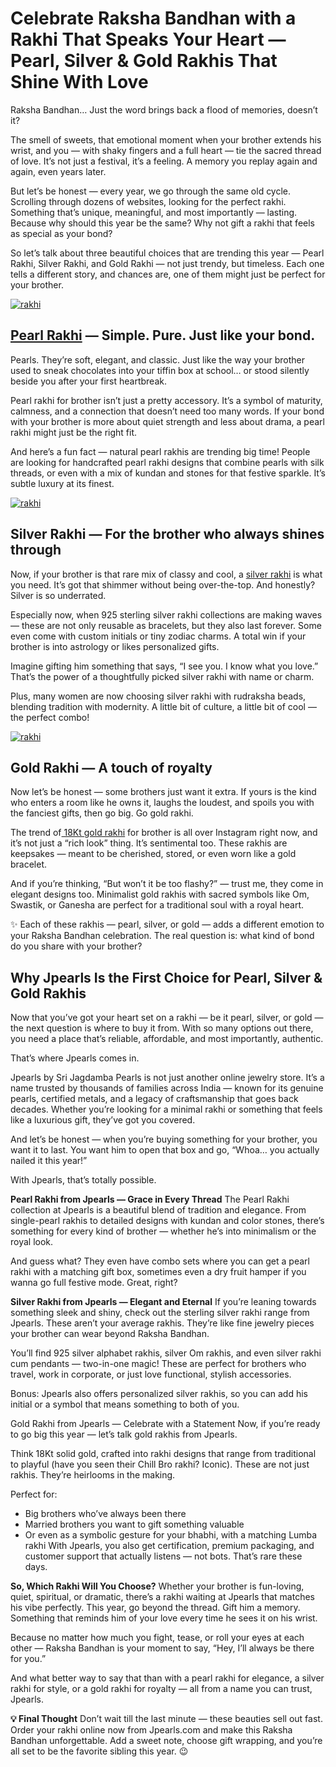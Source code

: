 # Celebrate Raksha Bandhan with a Rakhi That Speaks Your Heart — Pearl, Silver & Gold Rakhis That Shine With Love

Raksha Bandhan… Just the word brings back a flood of memories, doesn’t it?

The smell of sweets, that emotional moment when your brother extends his wrist, and you — with shaky fingers and a full heart — tie the sacred thread of love. It’s not just a festival, it’s a feeling. A memory you replay again and again, even years later.

But let’s be honest — every year, we go through the same old cycle. Scrolling through dozens of websites, looking for the perfect rakhi. Something that’s unique, meaningful, and most importantly — lasting. Because why should this year be the same? Why not gift a rakhi that feels as special as your bond?

So let’s talk about three beautiful choices that are trending this year — Pearl Rakhi, Silver Rakhi, and Gold Rakhi — not just trendy, but timeless. Each one tells a different story, and chances are, one of them might just be perfect for your brother.

[![rakhi](https://miro.medium.com/v2/resize:fit:1400/format:webp/1*dvZLnkvzsWXHq35OiVcSIw.jpeg)](https://www.jpearls.com/plain-rakhis.html/)


## [Pearl Rakhi](https://www.jpearls.com/plain-rakhis.html/) — Simple. Pure. Just like your bond.
Pearls. They’re soft, elegant, and classic. Just like the way your brother used to sneak chocolates into your tiffin box at school… or stood silently beside you after your first heartbreak.

Pearl rakhi for brother isn’t just a pretty accessory. It’s a symbol of maturity, calmness, and a connection that doesn’t need too many words. If your bond with your brother is more about quiet strength and less about drama, a pearl rakhi might just be the right fit.

And here’s a fun fact — natural pearl rakhis are trending big time! People are looking for handcrafted pearl rakhi designs that combine pearls with silk threads, or even with a mix of kundan and stones for that festive sparkle. It’s subtle luxury at its finest.

[![rakhi](https://miro.medium.com/v2/resize:fit:1400/format:webp/1*FjSejngHHLAu2sWfDPhp4Q.jpeg)](https://www.jpearls.com/silver-rakhi.html/)

## Silver Rakhi — For the brother who always shines through
Now, if your brother is that rare mix of classy and cool, a [silver rakhi](https://www.jpearls.com/silver-rakhi.html/) is what you need. It’s got that shimmer without being over-the-top. And honestly? Silver is so underrated.

Especially now, when 925 sterling silver rakhi collections are making waves — these are not only reusable as bracelets, but they also last forever. Some even come with custom initials or tiny zodiac charms. A total win if your brother is into astrology or likes personalized gifts.

Imagine gifting him something that says, “I see you. I know what you love.” That’s the power of a thoughtfully picked silver rakhi with name or charm.

Plus, many women are now choosing silver rakhi with rudraksha beads, blending tradition with modernity. A little bit of culture, a little bit of cool — the perfect combo!

[![rakhi](https://miro.medium.com/v2/resize:fit:1400/format:webp/1*dVjYohz_JfANNagxuMMBKQ.jpeg)](https://www.jpearls.com/gold-rakhis.html/)

## Gold Rakhi — A touch of royalty
Now let’s be honest — some brothers just want it extra. If yours is the kind who enters a room like he owns it, laughs the loudest, and spoils you with the fanciest gifts, then go big. Go gold rakhi.

The trend of[ 18Kt gold rakhi](https://www.jpearls.com/gold-rakhis.html/) for brother is all over Instagram right now, and it’s not just a “rich look” thing. It’s sentimental too. These rakhis are keepsakes — meant to be cherished, stored, or even worn like a gold bracelet.

And if you’re thinking, “But won’t it be too flashy?” — trust me, they come in elegant designs too. Minimalist gold rakhis with sacred symbols like Om, Swastik, or Ganesha are perfect for a traditional soul with a royal heart.

✨ Each of these rakhis — pearl, silver, or gold — adds a different emotion to your Raksha Bandhan celebration. The real question is: what kind of bond do you share with your brother?

## Why Jpearls Is the First Choice for Pearl, Silver & Gold Rakhis
Now that you’ve got your heart set on a rakhi — be it pearl, silver, or gold — the next question is where to buy it from. With so many options out there, you need a place that’s reliable, affordable, and most importantly, authentic.

That’s where Jpearls comes in.

Jpearls by Sri Jagdamba Pearls is not just another online jewelry store. It’s a name trusted by thousands of families across India — known for its genuine pearls, certified metals, and a legacy of craftsmanship that goes back decades. Whether you’re looking for a minimal rakhi or something that feels like a luxurious gift, they’ve got you covered.

And let’s be honest — when you’re buying something for your brother, you want it to last. You want him to open that box and go, “Whoa… you actually nailed it this year!”

With Jpearls, that’s totally possible.

**Pearl Rakhi from Jpearls — Grace in Every Thread**
The Pearl Rakhi collection at Jpearls is a beautiful blend of tradition and elegance. From single-pearl rakhis to detailed designs with kundan and color stones, there’s something for every kind of brother — whether he’s into minimalism or the royal look.

And guess what? They even have combo sets where you can get a pearl rakhi with a matching gift box, sometimes even a dry fruit hamper if you wanna go full festive mode. Great, right?

**Silver Rakhi from Jpearls — Elegant and Eternal**
If you’re leaning towards something sleek and shiny, check out the sterling silver rakhi range from Jpearls. These aren’t your average rakhis. They’re like fine jewelry pieces your brother can wear beyond Raksha Bandhan.

You’ll find 925 silver alphabet rakhis, silver Om rakhis, and even silver rakhi cum pendants — two-in-one magic! These are perfect for brothers who travel, work in corporate, or just love functional, stylish accessories.

Bonus: Jpearls also offers personalized silver rakhis, so you can add his initial or a symbol that means something to both of you.

Gold Rakhi from Jpearls — Celebrate with a Statement
Now, if you’re ready to go big this year — let’s talk gold rakhis from Jpearls.

Think 18Kt solid gold, crafted into rakhi designs that range from traditional to playful (have you seen their Chill Bro rakhi? Iconic). These are not just rakhis. They’re heirlooms in the making.

Perfect for:

* Big brothers who’ve always been there
* Married brothers you want to gift something valuable
* Or even as a symbolic gesture for your bhabhi, with a matching Lumba rakhi
With Jpearls, you also get certification, premium packaging, and customer support that actually listens — not bots. That’s rare these days.

**So, Which Rakhi Will You Choose?**
Whether your brother is fun-loving, quiet, spiritual, or dramatic, there’s a rakhi waiting at Jpearls that matches his vibe perfectly. This year, go beyond the thread. Gift him a memory. Something that reminds him of your love every time he sees it on his wrist.

Because no matter how much you fight, tease, or roll your eyes at each other — Raksha Bandhan is your moment to say, “Hey, I’ll always be there for you.”

And what better way to say that than with a pearl rakhi for elegance, a silver rakhi for style, or a gold rakhi for royalty — all from a name you can trust, Jpearls.

**💡 Final Thought**
Don’t wait till the last minute — these beauties sell out fast. Order your rakhi online now from Jpearls.com and make this Raksha Bandhan unforgettable. Add a sweet note, choose gift wrapping, and you’re all set to be the favorite sibling this year. 😉
